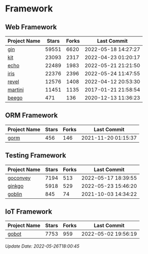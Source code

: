 # Framework

## Web Framework
| Project Name | Stars | Forks | Last Commit |
| ------------ | ----- | ----- | ----------- |
| [gin](https://github.com/gin-gonic/gin) | 59551 | 6620 | 2022-05-18 14:27:27 |
| [kit](https://github.com/go-kit/kit) | 23093 | 2317 | 2022-04-23 01:20:17 |
| [echo](https://github.com/labstack/echo) | 22489 | 1983 | 2022-05-21 21:21:50 |
| [iris](https://github.com/kataras/iris) | 22376 | 2396 | 2022-05-24 11:47:55 |
| [revel](https://github.com/revel/revel) | 12576 | 1408 | 2022-04-12 20:53:30 |
| [martini](https://github.com/go-martini/martini) | 11451 | 1135 | 2017-01-21 21:58:54 |
| [beego](https://github.com/astaxie/beego) | 471 | 136 | 2020-12-13 11:36:23 |

## ORM Framework
| Project Name | Stars | Forks | Last Commit |
| ------------ | ----- | ----- | ----------- |
| [gorm](https://github.com/jinzhu/gorm) | 456 | 146 | 2021-11-20 01:15:37 |

## Testing Framework
| Project Name | Stars | Forks | Last Commit |
| ------------ | ----- | ----- | ----------- |
| [goconvey](https://github.com/smartystreets/goconvey) | 7194 | 513 | 2022-05-17 18:39:55 |
| [ginkgo](https://github.com/onsi/ginkgo) | 5918 | 529 | 2022-05-23 15:46:20 |
| [goblin](https://github.com/franela/goblin) | 845 | 74 | 2021-10-03 14:34:22 |

## IoT Framework
| Project Name | Stars | Forks | Last Commit |
| ------------ | ----- | ----- | ----------- |
| [gobot](https://github.com/hybridgroup/gobot) | 7753 | 959 | 2022-05-02 19:56:19 |

*Update Date: 2022-05-26T18:00:45*